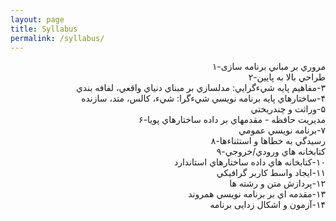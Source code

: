 ```yaml
---
layout: page
title: Syllabus
permalink: /syllabus/
---
```


<p style="direction:rtl;text-align:right;"> 
        مروري بر مباني برنامه سازی-۱  
        <br>
        طراحي بالا به پايين-۲
        <br>
        ۳-مفاهيم پايه شيءگرايي: مدلسازي بر مبناي دنياي واقعي، لفافه بندي
        <br>
        ۴-ساختارهاي پايه برنامه نويسي شيءگرا: شيء، کالس، متد، سازنده
        <br>
        ۵-وراثت و چندريختي
        <br>
        مديريت حافظه - مقدمهاي بر داده ساختارهاي پويا-۶
        <br>
        ۷-برنامه نويسي عمومي  
        <br>
        رسيدگي به خطاها و استثناءها-۸
        <br>
        کتابخانه هاي ورودي/خروجي-۹
        <br>
        ۱۰-کتابخانه هاي داده ساختارهاي استاندارد
        <br>
        ۱۱-ايجاد واسط کاربر گرافيکي
        <br>
        ۱۲-پردازش متن و رشته ها
        <br>
        ۱۳-مقدمه اي بر برنامه نويسي همروند
        <br>
        ۱۴-آزمون و اشکال زدایی برنامه</p>
